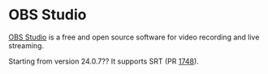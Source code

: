 # OBS Studio

[OBS Studio](https://obsproject.com/) is a free and open source software for video recording and live streaming.

Starting from version 24.0.7?? It supports SRT (PR [1748](https://github.com/obsproject/obs-studio/pull/1748)).

